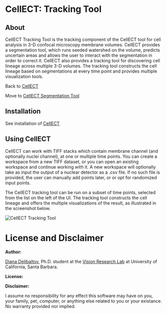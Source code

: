 CellECT: Tracking Tool
==========================

About
-----

CellECT Tracking Tool is the tracking component of the CellECT tool for cell analysis in 3-D confocal microscopy membrane volumes. CellECT provides a segmentation tool, which runs seeded watershed on the volume, predicts uncertain areas and allows the user to interact with the segmentation in order to correct it. CellECT also provides a tracking tool for discovering cell lineage across multiple 3-D volumes. The tracking tool constructs the cell lineage based on segmentations at every time point and provides multiple visualization tools.

Back to [CellECT](https://github.com/ddiana/CellECT#cellect-cell-evolution-capturing-tool)

Move to [CellECT Segmentation Tool](https://github.com/ddiana/CellECT/tree/master/CellECT/seg_tool#cellect-segmentation-tool)

Installation
------------

See installation of [CellECT](https://github.com/ddiana/CellECT)


Using CellECT
-------------

CellECT can work with TIFF stacks which contain membrane channel (and optionally nuclei channel), at one or multiple time points. You can create a workspace from a new TIFF dataset, or you can open an existing workspace and continue working with it. A new workspace will optionally take as input the output of a nuclear detector as a .csv file. If no such file is provided, the user can manually add points later, or or opt for randomized input points.

The CellECT tracking tool can be run on a subset of time points, selected from the list on the left of the UI. The tracking tool constructs the cell lineage and offers the multiple visualizations of the result, as illustrated in the screenshot below.

![CellECT Tracking Tool](https://raw.github.com/ddiana/CellECT/master/CellECT/doc/md_figures/CellECT_tracker.png "CellECT Tracking Tool")



License and Disclaimer
======================

**Author:**

[Diana Delibaltov](http://ece.ucsb.edu/~diana), Ph.D. student at the [Vision Research Lab](http://vision.ece.ucsb.edu) at University of California, Santa Barbara.


**License:**



**Disclaimer:**

I assume no responsibility for any effect this software may have on you,
your family, pet, computer, or anything else related to you or your existance.
No warranty provided nor implied.

